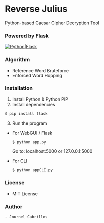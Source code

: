 # Reverse Julius 
Python-based Caesar Cipher Decryption Tool

### Powered by Flask
[![Python|Flask](http://zeus.cooltext.com/images/6c8/6c8ecb60a9eba05b8098d7fe95f33aba67338eef.gif)](https://flask.palletsprojects.com/en/1.1.x/)

### Algorithm
  - Reference Word Bruteforce
  - Enforced Word Hopping

### Installation
1. Install Python & Python PIP
2. Install dependencies
```sh
$ pip install flask
```
3. Run the program
  - For WebGUI / Flask
    ```sh
    $ python app.py
    ```
    Go to: localhost:5000 or 127.0.0.1:5000
    
  - For CLI
    ```sh
    $ python appCLI.py
    ```
 
 ### License
  - MIT License
  
  ### Author
    - Journel Cabrillos

  
